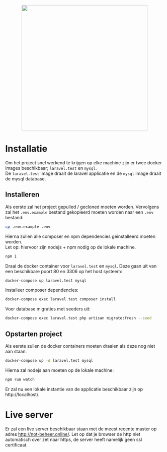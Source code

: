 <p align="center"><a href="https://laravel.com" target="_blank"><img src="https://raw.githubusercontent.com/laravel/art/master/logo-lockup/5%20SVG/2%20CMYK/1%20Full%20Color/laravel-logolockup-cmyk-red.svg" width="400"></a></p>

# Installatie
Om het project snel werkend te krijgen op elke machine zijn er twee docker images beschikbaar; `laravel.test` en `mysql`.  
De `laravel.test` image draait de laravel applicatie en de `mysql` image draait de mysql database.

## Installeren
Als eerste zal het project gepulled / gecloned moeten worden.
Vervolgens zal het `.env.example` bestand gekopieerd moeten worden naar een `.env` bestand:  
```sh
cp .env.example .env
```
Hierna zullen alle composer en npm dependencies geinstalleerd moeten worden.  
Let op: hiervoor zijn nodejs + npm nodig op de lokale machine.  
```sh
npm i
```
Draai de docker container voor `laravel.test` en `mysql`. Deze gaan uit van een beschikbare poort 80 en 3306 op het host systeem:
```sh
docker-compose up laravel.test mysql
```
Installeer composer dependencies:
```sh
docker-compose exec laravel.test composer install
```
Voer database migraties met seeders uit:
```sh
docker-compose exec laravel.test php artisan migrate:fresh --seed
```

## Opstarten project
Als eerste zullen de docker containers moeten draaien als deze nog niet aan staan:
```sh
docker-compose up -d laravel.test mysql
```
Hierna zal nodejs aan moeten op de lokale machine:
```sh
npm run watch
```
Er zal nu een lokale instantie van de applicatie beschikbaar zijn op http://localhost/.  

# Live server
Er zal een live server beschikbaar staan met de meest recente master op adres http://not-beheer.online/. Let op dat je browser de http niet automatisch over zet naar https, de server heeft namelijk geen ssl certificaat.
